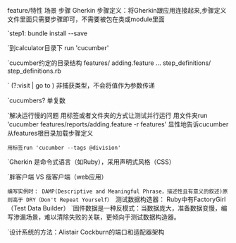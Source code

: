 feature/特性
场景
步骤
Gherkin
步骤定义：将Gherkin跟应用连接起来,步骤定义文件里面只需要步骤即可，不需要被包在类或module里面

`step1: bundle install --save

`到calculator目录下
    run 'cucumber'

`cucumber约定的目录结构
    features/
      adding.feature
      ...
      step_definitions/
        step_definitions.rb

` (?:visit | go to )
    非捕获类型，不会将值作为参数传递

`cucumbers?  单复数

`解决运行慢的问题
    用标签或者文件夹的方式让测试并行运行
    用文件夹run 'cucumber features/reports/adding.feature -r features'
    显性地告诉cucumber从features根目录加载步骤定义

    用标签run 'cucumber --tags @division'

`Gherkin 是命令式语言（如Ruby），采用声明式风格（CSS）

`胖客户端 VS 瘦客户端（web应用）

`编写实例时：
      DAMP(Descriptive and Meaningful Phrase，描述性且有意义的叙述)原则高于
    DRY（Don't Repeat Yourself）
`测试数据构造器：
    Ruby中有FactoryGirl（Test Data Builder）
`固件数据是一种反模式：当数据庞大，准备数据变慢，编写渗漏场景，难以清除失败的关联，更倾向于测试数据构造器。

`设计系统的方法：Alistair Cockburn的端口和适配器架构